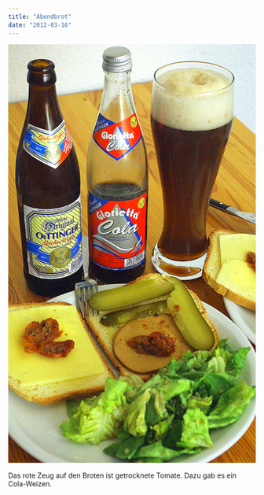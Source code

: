 ```yaml
---
title: "Abendbrot"
date: "2012-03-16"
---
```


[![](images/imgp8695.jpg "Abendbrot")](http://apfeleimer.wordpress.com/2012/03/16/abendbrot/imgp8695/)

Das rote Zeug auf den Broten ist getrocknete Tomate. Dazu gab es ein Cola-Weizen.
